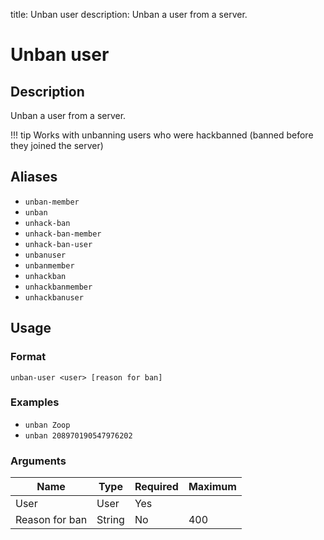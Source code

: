 title: Unban user
description: Unban a user from a server.

# Unban user

## Description

Unban a user from a server.

!!! tip
    Works with unbanning users who were hackbanned (banned before they joined the server)

## Aliases

* `unban-member`
* `unban`
* `unhack-ban`
* `unhack-ban-member`
* `unhack-ban-user`
* `unbanuser`
* `unbanmember`
* `unhackban`
* `unhackbanmember`
* `unhackbanuser`

## Usage

### Format

`unban-user <user> [reason for ban]`

### Examples

* `unban Zoop`
* `unban 208970190547976202`

### Arguments

| Name           | Type   | Required | Maximum |
|----------------|--------|----------|---------|
| User           | User   | Yes      |         |
| Reason for ban | String | No       | 400     |
